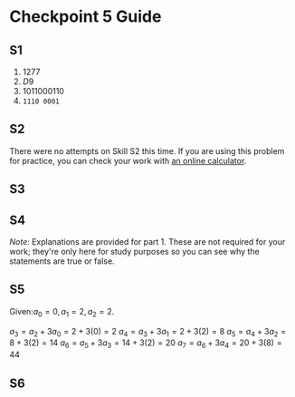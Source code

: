 # Checkpoint 5 Guide 

## S1

1. $1277$
2. $D9$
3. $1011000110$
4. `1110 0001`

## S2

There were no attempts on Skill S2 this time. If you are using this problem for practice, you can check your work with [an online calculator](https://www.calculator.net/binary-calculator.html).

## S3



## S4 

*Note*: Explanations are provided for part 1. These are not required for your work; they're only here for study purposes so you can see why the statements are true or false. 



## S5

Given:$a_0 = 0, a_1 = 2, a_2 = 2$. 

$a_3 = a_2 + 3a_0 = 2 + 3(0) = 2$
$a_4 = a_3 + 3a_1 = 2 + 3(2) = 8$
$a_5 = a_4 + 3a_2 = 8 + 3(2) = 14$
$a_6 = a_5 + 3a_3 = 14 + 3(2) = 20$
$a_7 = a_6 + 3a_4 = 20 + 3(8) = 44$

## S6
